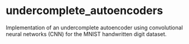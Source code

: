 # undercomplete_autoencoders
Implementation of an undercomplete autoencoder using convolutional neural networks (CNN) for the MNIST handwritten digit dataset.

